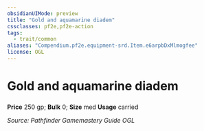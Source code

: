 ```yaml
---
obsidianUIMode: preview
title: "Gold and aquamarine diadem"
cssclasses: pf2e,pf2e-action
tags:
  - trait/common
aliases: "Compendium.pf2e.equipment-srd.Item.e6arpbDxMlmogfee"
license: OGL
---
```

# Gold and aquamarine diadem

### 


**Price** 250 gp; 
**Bulk** 0; **Size** med
**Usage** carried



*Source: Pathfinder Gamemastery Guide*
*OGL*